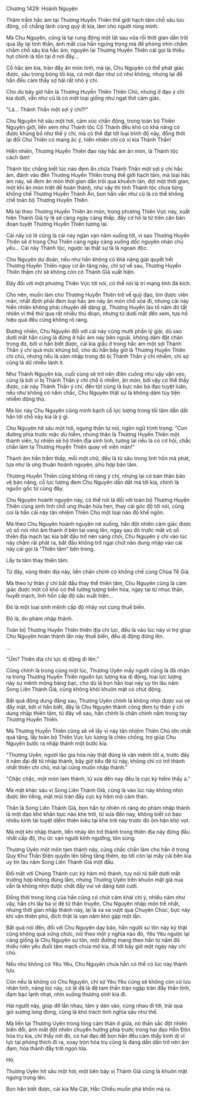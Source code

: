 




Chương 1429: Hoành Nguyện


Thâm trầm hắc ám tại Thương Huyền Thiên thế giới hạch tâm chỗ sâu lưu động, cỗ chẳng lành cùng quỷ dị kia, làm cho người rùng mình.

Mà Chu Nguyên, cũng là tại rung động một lát sau vừa rồi thời gian dần trôi qua lấy lại tinh thần, ánh mắt của hắn ngưng trọng mà đề phòng nhìn chằm chằm chỗ sâu kia hắc ám, nguyên lai Thương Huyền Thiên cái gọi là thiếu hụt chính là tồn tại ở nơi đây...

Cỗ hắc ám kia, tràn đầy ăn mòn tính, mà lại, Chu Nguyên có thể phát giác được, sâu trong bóng tối kia, có một đạo như có như không, nhưng lại để hắn đều cảm thấy sợ hãi rất nhỏ ý chí.

Cho dù bây giờ hắn là Thương Huyền Thiên Thiên Chủ, nhưng ở đạo ý chí kia dưới, vẫn như cũ là có một loại giống như ngạt thở cảm giác.

"Là... Thánh Thần một sợi ý chí?!"

Chu Nguyên hít sâu một hơi, cảm xúc chấn động, trong toàn bộ Thiên Nguyên giới, liền xem như Thánh tộc Cổ Thánh đều khó có khả năng có được khủng bố như thế ý chí, mà có thể đạt tới loại trình độ này, đồng thời lại đối Chư Thiên có mang ác ý, hiển nhiên chỉ có vị kia Thánh Thần!

Hiển nhiên, Thương Huyền Thiên đạo này hắc ám ăn mòn, là Thánh tộc cách làm!

Thánh tộc chẳng biết lúc nào đem ẩn chứa Thánh Thần một sợi ý chí hắc ám, đánh vào đến Thương Huyền Thiên trong thế giới hạch tâm, mà loại hắc ám này, sẽ đem ăn mòn thời gian dần trôi qua khuếch tán, đợi một thời gian, một khi ăn mòn triệt để hoàn thành, như vậy thì tính Thánh tộc chưa từng khống chế Thương Huyền Thánh Ấn, bọn hắn vẫn như cũ là có thể khống chế toàn bộ Thương Huyền Thiên.

Mà lại theo Thương Huyền Thiên ăn mòn, trong phương Thiên Vực này, xuất hiện Thánh Giả tỷ lệ sẽ càng ngày càng thấp, đây cơ hồ là từ trên căn bản đoạn tuyệt Thương Huyền Thiên tương lai.

Cái này có lẽ cũng là cái này ngàn vạn năm xuống tới, vì sao Thương Huyền Thiên sẽ ở trong Chư Thiên càng ngày càng xuống dốc nguyên nhân chủ yếu... Cái này Thánh tộc, ngược lại thật sự là là ngoan độc.

Chu Nguyên dự đoán, nếu như hắn không có khả năng giải quyết hết Thương Huyền Thiên nguy cơ ẩn tàng này, chỉ sợ về sau, Thương Huyền Thiên thậm chí sẽ không còn có Thánh Giả xuất hiện.

Đây đối với một phương Thiên Vực tới nói, có thể nói là trí mạng tính đả kích.

Cho nên, muốn làm cho Thương Huyền Thiên trở về quỹ đạo, tìm được viên mãn, nhất định phải đem loại hắc ám này ăn mòn chỗ xóa đi, nhưng cái này hiển nhiên không phải chuyện dễ dàng gì, Thương Huyền lão tổ năm đó tất nhiên vì thế thử qua rất nhiều thủ đoạn, nhưng từ dưới mắt đến xem, tựa hồ hiệu quả đều cũng không rõ ràng.

Đương nhiên, Chu Nguyên đối với cái này cũng mười phần lý giải, dù sao dưới mắt hắn cũng là đứng ở hắc ám này bên ngoài, không dám đặt chân trong đó, bởi vì hắn biết được, cái kia giấu ở trong hắc ám một sợi Thánh Thần ý chí quá mức khủng bố, cho dù hắn bây giờ là Thương Huyền Thiên chi chủ, nhưng nếu là xâm nhập trong đó bị Thánh Thần ý chí nhiễm, chỉ sợ cũng là dữ nhiều lành ít.

Như Thánh Nguyên kia, cuối cùng sẽ trở nên điên cuồng như vậy vặn vẹo, cũng là bởi vì bị Thánh Thần ý chí chỗ ô nhiễm, ăn mòn, bởi vậy có thể thấy được, cái này Thánh Thần ý chí, đến tột cùng là bực nào bá đạo tuyệt luân, nếu như không có nắm chắc, Chu Nguyên thật sự là không dám tùy tiện nhiễm động thủ.

Mà lúc này Chu Nguyên cũng minh bạch cỗ lực lượng trong tối tăm dẫn dắt hắn tới chỗ này kia là ý gì.

Chu Nguyên hít sâu một hơi, ngưng thần tự nói, ngôn ngữ trịnh trọng: "Con đường phía trước mặc dù hiểm, nhưng thân là Thương Huyền Thiên một thành viên, tự nhiên sẽ hộ thiên địa sinh linh, tương lai nếu là có cơ hội, chắc chắn làm ta Thương Huyền Thiên quay về viên mãn!"

Thanh âm hắn trầm thấp, mỗi một chữ, đều là từ sâu trong linh hồn mà phát, tựa như là ưng thuận hoành nguyện, phù hợp bản tâm.

Thương Huyền Thiên cũng không rõ ràng ý chí, nhưng lại có bản thân bảo vệ bản năng, cỗ lực lượng đem Chu Nguyên dẫn dắt mà tới kia, chính là nguồn gốc từ cùng đây.

Chu Nguyên hoành nguyện này, có thể nói là đối với toàn bộ Thương Huyền Thiên cùng sinh linh chỗ ưng thuận hứa hẹn, thay cái góc độ tới nói, cũng coi là hắn cái này tân nhiệm Thiên Chủ một loại nào đó khế ngôn.

Mà theo Chu Nguyên hoành nguyện rơi xuống, hắn đột nhiên cảm giác được vô số nói nhỏ âm thanh ở bên tai vang lên, ngay sau đó trước mắt vô số thiên địa mạch lạc kia bắt đầu trở nên sáng chói, Chu Nguyên ý chí vào lúc này chậm rãi phát ra, bắt đầu không trở ngại chút nào dung nhập vào cái này cái gọi là "Thiên tâm" bên trong.

Lấy ta tâm thay thiên tâm.

Từ đây, vùng thiên địa này, liền chân chính có khống chế cùng Chúa Tể Giả.

Mà theo tự thân ý chí bắt đầu thay thế thiên tâm, Chu Nguyên cũng là cảm giác được một cỗ khó có thể tưởng tượng biến hóa, ngay tại từ nhục thân, huyết mạch, linh hồn cấp độ sâu xuất hiện...

Đó là một loại sinh mệnh cấp độ nhảy vọt cùng thuế biến.

Đó là, do phàm nhập thánh.

Toàn bộ Thương Huyền Thiên thiên địa chi lực, đều là vào lúc này vì trợ giúp Chu Nguyên hoàn thành lần này thuế biến, đều dị động đứng lên.

...

"Ừm? Thiên địa chi lực dị động đi lên."

Cũng chính là trong cùng một lúc, Thương Uyên mấy người cũng là đã nhận ra trong Thương Huyền Thiên nguồn lực lượng kia dị động, loại lực lượng này sự mênh mông bàng bạc, cho dù là bọn hắn loại này uy tín lâu năm Song Liên Thánh Giả, cũng không khỏi khuôn mặt có chút động.

Bất quá động dung đằng sau, Thương Uyên chính là không nhịn được vui vẻ đầy mặt, bởi vì hắn biết, đây là Chu Nguyên thành công đem tự thân ý chí dung nhập thiên tâm, từ đây về sau, hắn chính là chân chính nắm trong tay Thương Huyền Thiên.

Mà Thương Huyền Thiên cũng sẽ về lấy vị này tân nhiệm Thiên Chủ lớn nhất quà tặng, lấy toàn bộ Thiên Vực lực lượng là chèo chống, trợ giúp Chu Nguyên bước ra nhập thánh một bước kia.

"Thương Uyên, ngươi lão gia hỏa này thật đúng là vận mệnh tốt a, trước đây ít năm đại đệ tử nhập thánh, bây giờ tiểu đệ tử này, không chỉ có trở thành nhất thiên chi chủ, mà lại cũng muốn nhập thánh."

"Chậc chậc, một môn tam thánh, từ xưa đến nay đều là cực kỳ hiếm thấy a."

Mà mặt khác sáu vị Song Liên Thánh Giả, cũng là vào lúc này không nhịn được lên tiếng, mặt mũi tràn đầy cực kỳ hâm mộ cảm thán.

Thân là Song Liên Thánh Giả, bọn hắn tự nhiên rõ ràng do phàm nhập thánh là một đạo khó khăn bực nào khe trời, từ xưa đến nay, không biết có bao nhiêu kinh tài tuyệt diễm thiên kiêu tại khe trời này trước đó ôm hận khó vọt.

Mà một khi nhập thánh, liền nhảy lên trở thành trong thiên địa này đứng đầu nhất cấp độ, thụ ức vạn người kính ngưỡng, tôn sùng.

Thương Uyên một môn tam thánh này, cũng chắc chắn làm cho hắn ở trong Quy Khư Thần Điện quyền lên tiếng tăng thêm, ép tới còn lại mấy cái bên kia uy tín lâu năm Song Liên Thánh Giả một đầu.

Đối mặt với Chúng Thánh cực kỳ hâm mộ thánh, tuy nói rõ biết dưới mắt trường hợp không đúng lắm, nhưng Thương Uyên trên khuôn mặt già nua vẫn là không nhịn được chất đầy vui vẻ dáng tươi cười.

Đồng thời trong lòng của hắn cũng có chút cảm khái chi ý, nhiều năm như vậy, hắn chỉ lấy ba vị đệ tử thân truyền, Chu Nguyên nhập môn trễ nhất, nhưng thời gian nhập thánh này, lại là xa xa vượt qua Chuyên Chúc, bực này khí vận thiên phú, đích thật là vạn năm khó gặp một lần.

Bất quá nói đến, đối với Chu Nguyên dạy bảo, hắn người sư tôn này kỳ thật cũng không quá xứng chức, nói theo một ý nghĩa nào đó, Yêu Yêu ngược lại càng giống là Chu Nguyên sư tôn, một đường mang theo hắn từ năm đó thiếu niên yếu đuối tám mạch chưa mở kia, đi tới bây giờ một ngày này chi chủ.

Nếu như không có Yêu Yêu, Chu Nguyên chưa hẳn có thể có lúc này thành tựu.

Còn nếu là không có Chu Nguyên, chỉ sợ Yêu Yêu cũng sẽ không còn có lưu nhân tính, nàng lúc này, có lẽ đã là đệ tam thần tràn ngập tràn đầy thần tính, đạm bạc lạnh nhạt, nhìn xuống thương sinh kia đi.

Hai người này, giúp đỡ lẫn nhau, tâm ý dán vào, cùng nhau đi tới, trải qua gió sương long đong, cũng là khó trách tình nghĩa sâu như thế.

Mà liền tại Thương Uyên trong lòng cảm thán ở giữa, nó thần sắc đột nhiên biến đổi, ánh mắt đột nhiên chuyển hướng phía trước trong hai đạo Hỗn Độn hỏa trụ kia, chỉ thấy nơi đó, có hai đạo để bọn hắn đều cảm thấy kinh dị vĩ lực tại phóng thích đi ra, xoay tròn hỏa trụ cũng là đang dần dần trở nên ảm đạm, hóa thành đầy trời ngọn lửa.

Hô.

Thương Uyên hít sâu một hơi, một bên bảy vị Thánh Giả cũng là khuôn mặt ngưng trọng lên.

Bọn hắn biết được, cái kia Ma Cật, Hắc Chiếu muốn phá khốn mà ra.




